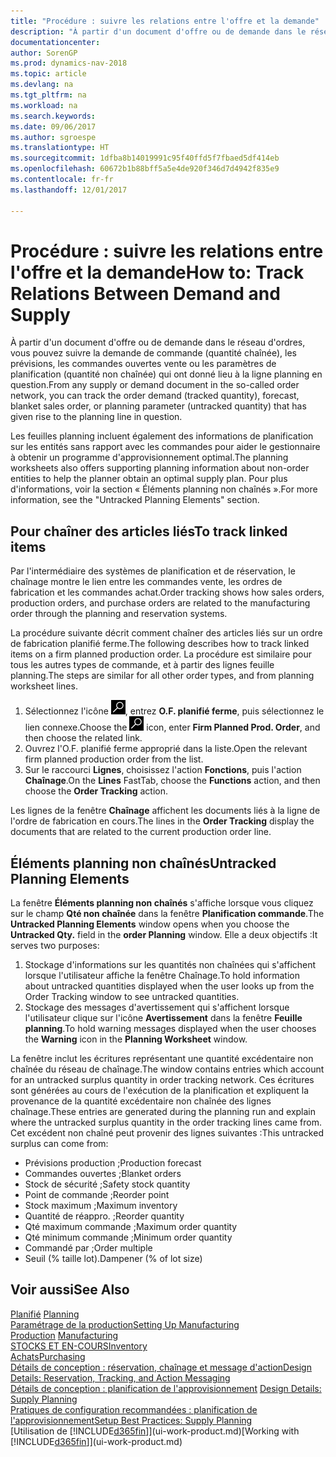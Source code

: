 ```yaml
---
title: "Procédure : suivre les relations entre l'offre et la demande"
description: "À partir d'un document d'offre ou de demande dans le réseau d'ordres, vous pouvez suivre la demande de commande (quantité chaînée), les prévisions, les commandes ouvertes vente ou les paramètres de planification (quantité non chaînée) qui ont donné lieu à la ligne planning en question."
documentationcenter: 
author: SorenGP
ms.prod: dynamics-nav-2018
ms.topic: article
ms.devlang: na
ms.tgt_pltfrm: na
ms.workload: na
ms.search.keywords: 
ms.date: 09/06/2017
ms.author: sgroespe
ms.translationtype: HT
ms.sourcegitcommit: 1dfba8b14019991c95f40ffd5f7fbaed5df414eb
ms.openlocfilehash: 60672b1b88bff5a5e4de920f346d7d4942f835e9
ms.contentlocale: fr-fr
ms.lasthandoff: 12/01/2017

---
```

# <a name="how-to-track-relations-between-demand-and-supply"></a><span data-ttu-id="09367-103">Procédure : suivre les relations entre l'offre et la demande</span><span class="sxs-lookup"><span data-stu-id="09367-103">How to: Track Relations Between Demand and Supply</span></span>
<span data-ttu-id="09367-104">À partir d'un document d'offre ou de demande dans le réseau d'ordres, vous pouvez suivre la demande de commande (quantité chaînée), les prévisions, les commandes ouvertes vente ou les paramètres de planification (quantité non chaînée) qui ont donné lieu à la ligne planning en question.</span><span class="sxs-lookup"><span data-stu-id="09367-104">From any supply or demand document in the so-called order network, you can track the order demand (tracked quantity), forecast, blanket sales order, or planning parameter (untracked quantity) that has given rise to the planning line in question.</span></span>

<span data-ttu-id="09367-105">Les feuilles planning incluent également des informations de planification sur les entités sans rapport avec les commandes pour aider le gestionnaire à obtenir un programme d'approvisionnement optimal.</span><span class="sxs-lookup"><span data-stu-id="09367-105">The planning worksheets also offers supporting planning information about non-order entities to help the planner obtain an optimal supply plan.</span></span> <span data-ttu-id="09367-106">Pour plus d'informations, voir la section « Éléments planning non chaînés ».</span><span class="sxs-lookup"><span data-stu-id="09367-106">For more information, see the "Untracked Planning Elements" section.</span></span>

## <a name="to-track-linked-items"></a><span data-ttu-id="09367-107">Pour chaîner des articles liés</span><span class="sxs-lookup"><span data-stu-id="09367-107">To track linked items</span></span>
<span data-ttu-id="09367-108">Par l'intermédiaire des systèmes de planification et de réservation, le chaînage montre le lien entre les commandes vente, les ordres de fabrication et les commandes achat.</span><span class="sxs-lookup"><span data-stu-id="09367-108">Order tracking shows how sales orders, production orders, and purchase orders are related to the manufacturing order through the planning and reservation systems.</span></span>

<span data-ttu-id="09367-109">La procédure suivante décrit comment chaîner des articles liés sur un ordre de fabrication planifié ferme.</span><span class="sxs-lookup"><span data-stu-id="09367-109">The following describes how to track linked items on a firm planned production order.</span></span> <span data-ttu-id="09367-110">La procédure est similaire pour tous les autres types de commande, et à partir des lignes feuille planning.</span><span class="sxs-lookup"><span data-stu-id="09367-110">The steps are similar for all other order types, and from planning worksheet lines.</span></span>

1. <span data-ttu-id="09367-111">Sélectionnez l'icône ![Page ou état pour la recherche](media/ui-search/search_small.png "Page ou état pour la recherche"), entrez **O.F. planifié ferme**, puis sélectionnez le lien connexe.</span><span class="sxs-lookup"><span data-stu-id="09367-111">Choose the ![Search for Page or Report](media/ui-search/search_small.png "Search for Page or Report icon") icon, enter **Firm Planned Prod. Order**, and then choose the related link.</span></span>
2. <span data-ttu-id="09367-112">Ouvrez l'O.F. planifié ferme approprié dans la liste.</span><span class="sxs-lookup"><span data-stu-id="09367-112">Open the relevant firm planned production order from the list.</span></span>
3. <span data-ttu-id="09367-113">Sur le raccourci **Lignes**, choisissez l'action **Fonctions**, puis l'action **Chaînage**.</span><span class="sxs-lookup"><span data-stu-id="09367-113">On the **Lines** FastTab, choose the **Functions** action, and then choose the **Order Tracking** action.</span></span>

<span data-ttu-id="09367-114">Les lignes de la fenêtre **Chaînage** affichent les documents liés à la ligne de l'ordre de fabrication en cours.</span><span class="sxs-lookup"><span data-stu-id="09367-114">The lines in the **Order Tracking** display the documents that are related to the current production order line.</span></span>

## <a name="untracked-planning-elements"></a><span data-ttu-id="09367-115">Éléments planning non chaînés</span><span class="sxs-lookup"><span data-stu-id="09367-115">Untracked Planning Elements</span></span>
<span data-ttu-id="09367-116">La fenêtre **Éléments planning non chaînés** s'affiche lorsque vous cliquez sur le champ **Qté non chaînée** dans la fenêtre **Planification commande**.</span><span class="sxs-lookup"><span data-stu-id="09367-116">The **Untracked Planning Elements** window opens when you choose the **Untracked Qty.** field in the **order Planning** window.</span></span> <span data-ttu-id="09367-117">Elle a deux objectifs :</span><span class="sxs-lookup"><span data-stu-id="09367-117">It serves two purposes:</span></span>

1. <span data-ttu-id="09367-118">Stockage d'informations sur les quantités non chaînées qui s'affichent lorsque l'utilisateur affiche la fenêtre Chaînage.</span><span class="sxs-lookup"><span data-stu-id="09367-118">To hold information about untracked quantities displayed when the user looks up from the Order Tracking window to see untracked quantities.</span></span>
2. <span data-ttu-id="09367-119">Stockage des messages d'avertissement qui s'affichent lorsque l'utilisateur clique sur l'icône **Avertissement** dans la fenêtre **Feuille planning**.</span><span class="sxs-lookup"><span data-stu-id="09367-119">To hold warning messages displayed when the user chooses the **Warning** icon in the **Planning Worksheet** window.</span></span>

<span data-ttu-id="09367-120">La fenêtre inclut les écritures représentant une quantité excédentaire non chaînée du réseau de chaînage.</span><span class="sxs-lookup"><span data-stu-id="09367-120">The window contains entries which account for an untracked surplus quantity in order tracking network.</span></span> <span data-ttu-id="09367-121">Ces écritures sont générées au cours de l'exécution de la planification et expliquent la provenance de la quantité excédentaire non chaînée des lignes chaînage.</span><span class="sxs-lookup"><span data-stu-id="09367-121">These entries are generated during the planning run and explain where the untracked surplus quantity in the order tracking lines came from.</span></span> <span data-ttu-id="09367-122">Cet excédent non chaîné peut provenir des lignes suivantes :</span><span class="sxs-lookup"><span data-stu-id="09367-122">This untracked surplus can come from:</span></span>

- <span data-ttu-id="09367-123">Prévisions production ;</span><span class="sxs-lookup"><span data-stu-id="09367-123">Production forecast</span></span>
- <span data-ttu-id="09367-124">Commandes ouvertes ;</span><span class="sxs-lookup"><span data-stu-id="09367-124">Blanket orders</span></span>
- <span data-ttu-id="09367-125">Stock de sécurité ;</span><span class="sxs-lookup"><span data-stu-id="09367-125">Safety stock quantity</span></span>
- <span data-ttu-id="09367-126">Point de commande ;</span><span class="sxs-lookup"><span data-stu-id="09367-126">Reorder point</span></span>
- <span data-ttu-id="09367-127">Stock maximum ;</span><span class="sxs-lookup"><span data-stu-id="09367-127">Maximum inventory</span></span>
- <span data-ttu-id="09367-128">Quantité de réappro. ;</span><span class="sxs-lookup"><span data-stu-id="09367-128">Reorder quantity</span></span>
- <span data-ttu-id="09367-129">Qté maximum commande ;</span><span class="sxs-lookup"><span data-stu-id="09367-129">Maximum order quantity</span></span>
- <span data-ttu-id="09367-130">Qté minimum commande ;</span><span class="sxs-lookup"><span data-stu-id="09367-130">Minimum order quantity</span></span>
- <span data-ttu-id="09367-131">Commandé par ;</span><span class="sxs-lookup"><span data-stu-id="09367-131">Order multiple</span></span>
- <span data-ttu-id="09367-132">Seuil (% taille lot).</span><span class="sxs-lookup"><span data-stu-id="09367-132">Dampener (% of lot size)</span></span>

## <a name="see-also"></a><span data-ttu-id="09367-133">Voir aussi</span><span class="sxs-lookup"><span data-stu-id="09367-133">See Also</span></span>  
<span data-ttu-id="09367-134">[Planifié](production-planning.md) </span><span class="sxs-lookup"><span data-stu-id="09367-134">[Planning](production-planning.md) </span></span>  
[<span data-ttu-id="09367-135">Paramétrage de la production</span><span class="sxs-lookup"><span data-stu-id="09367-135">Setting Up Manufacturing</span></span>](production-configure-production-processes.md)  
<span data-ttu-id="09367-136">[Production](production-manage-manufacturing.md)  </span><span class="sxs-lookup"><span data-stu-id="09367-136">[Manufacturing](production-manage-manufacturing.md)  </span></span>  
[<span data-ttu-id="09367-137">STOCKS ET EN-COURS</span><span class="sxs-lookup"><span data-stu-id="09367-137">Inventory</span></span>](inventory-manage-inventory.md)  
[<span data-ttu-id="09367-138">Achats</span><span class="sxs-lookup"><span data-stu-id="09367-138">Purchasing</span></span>](purchasing-manage-purchasing.md)  
[<span data-ttu-id="09367-139">Détails de conception : réservation, chaînage et message d'action</span><span class="sxs-lookup"><span data-stu-id="09367-139">Design Details: Reservation, Tracking, and Action Messaging</span></span>](design-details-reservation-order-tracking-and-action-messaging.md)  
<span data-ttu-id="09367-140">[Détails de conception : planification de l'approvisionnement](design-details-supply-planning.md) </span><span class="sxs-lookup"><span data-stu-id="09367-140">[Design Details: Supply Planning](design-details-supply-planning.md) </span></span>  
[<span data-ttu-id="09367-141">Pratiques de configuration recommandées : planification de l'approvisionnement</span><span class="sxs-lookup"><span data-stu-id="09367-141">Setup Best Practices: Supply Planning</span></span>](setup-best-practices-supply-planning.md)  
<span data-ttu-id="09367-142">[Utilisation de [!INCLUDE[d365fin](includes/d365fin_md.md)]](ui-work-product.md)</span><span class="sxs-lookup"><span data-stu-id="09367-142">[Working with [!INCLUDE[d365fin](includes/d365fin_md.md)]](ui-work-product.md)</span></span>

